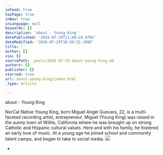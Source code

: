 ```yaml
---
inFeed: true
hasPage: true
inNav: true
inLanguage: null
keywords: []
description: 'about - Young King '
datePublished: '2016-07-29T11:00:24.979Z'
dateModified: '2016-07-29T10:59:32.109Z'
title: ''
author: []
via: {}
sourcePath: _posts/2016-07-29-about-young-king.md
authors: []
publisher: {}
starred: true
url: about-young-king/index.html
_type: Article

---
```

about - Young King 

NorCal Native Young King, born Miguel Angel Guevara, 22, is a multi-faceted recording artist, entrepreneur. Miguel (Young King) was raised in the sunny town of Willits, California where he was brought up on strong Catholic and Hispanic cultural values. Here and with his family, he fostered an early love of music. At a young age he joined school and community talent camps, and began to take to social media.
![](https://the-grid-user-content.s3-us-west-2.amazonaws.com/5e18c766-9461-4991-98d4-edf9b56e113b.png)

*